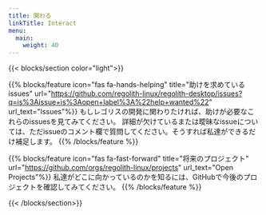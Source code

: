 ```yaml
---
title: 関わる
linkTitle: Interact
menu:
  main:
    weight: 40
---
```


{{< blocks/section color="light">}}

{{% blocks/feature icon="fas fa-hands-helping" title="助けを求めているissues" url="https://github.com/regolith-linux/regolith-desktop/issues?q=is%3Aissue+is%3Aopen+label%3A%22help+wanted%22" url_text="Issues"%}}
もしレゴリスの開発に関わりたければ、助けが必要なこれらのissuesを見てみてください。 詳細が欠けているまたは曖昧なissueについては、ただissueのコメント欄で質問してください。そうすれば私達ができるだけ補足します。
{{% /blocks/feature %}}

{{% blocks/feature icon="fas fa-fast-forward" title="将来のプロジェクト" url="https://github.com/orgs/regolith-linux/projects" url_text="Open Projects"%}}
私達がどこに向かっているのかを知るには、GitHubで今後のプロジェクトを確認してみてください。
{{% /blocks/feature %}}

{{< /blocks/section>}}
